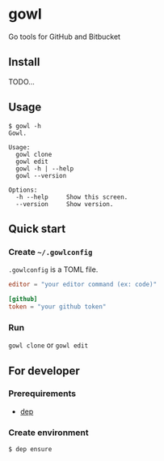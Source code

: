 gowl
====

Go tools for GitHub and Bitbucket


Install
-------

TODO...


Usage
-----

```
$ gowl -h
Gowl.

Usage:
  gowl clone
  gowl edit
  gowl -h | --help
  gowl --version

Options:
  -h --help     Show this screen.
  --version     Show version.
```


Quick start
-----------

### Create `~/.gowlconfig`

`.gowlconfig` is a TOML file.

```toml
editor = "your editor command (ex: code)"

[github]
token = "your github token"
```

### Run

`gowl clone` or `gowl edit`


For developer
-------------

### Prerequirements

* [dep](https://golang.github.io/dep/)


### Create environment

```
$ dep ensure
```
